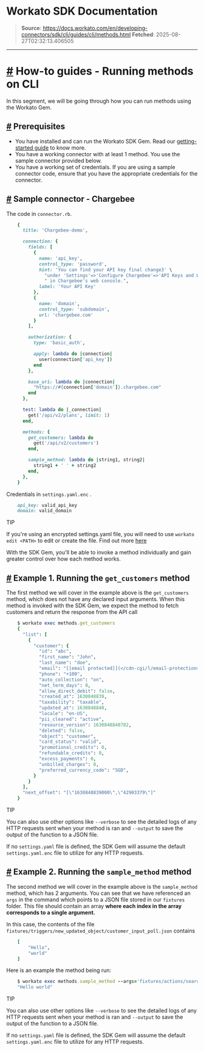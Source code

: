 # Workato SDK Documentation

> **Source**: https://docs.workato.com/en/developing-connectors/sdk/cli/guides/cli/methods.html
> **Fetched**: 2025-08-27T02:32:13.406505

---

# [#](<#how-to-guides-running-methods-on-cli>) How-to guides - Running methods on CLI

In this segment, we will be going through how you can run methods using the Workato Gem.

## [#](<#prerequisites>) Prerequisites

  * You have installed and can run the Workato SDK Gem. Read our [getting-started guide](</developing-connectors/sdk/cli/guides/getting-started.html>) to know more.
  * You have a working connector with at least 1 method. You use the sample connector provided below.
  * You have a working set of credentials. If you are using a sample connector code, ensure that you have the appropriate credentials for the connector.

## [#](<#sample-connector-chargebee>) Sample connector - Chargebee

The code in `connector.rb`.
```ruby
    {
      title: 'Chargebee-demo',

      connection: {
        fields: [
          {
            name: 'api_key',
            control_type: 'password',
            hint: 'You can find your API key final change3' \
              "under 'Settings'=>'Configure Chargebee'=>'API Keys and Webhooks'" \
              " in Chargebee's web console.",
            label: 'Your API Key'
          },
          {
            name: 'domain',
            control_type: 'subdomain',
            url: 'chargebee.com'
          }
        ],

        authorization: {
          type: 'basic_auth',  

          apply: lambda do |connection|
            user(connection['api_key'])
          end
        },

        base_uri: lambda do |connection|
          "https://#{connection['domain']}.chargebee.com"
        end
      },

      test: lambda do |_connection|
        get('/api/v2/plans', limit: 1)
      end,

      methods: {
        get_customers: lambda do
          get('/api/v2/customers')
        end,

        sample_method: lambda do |string1, string2|
          string1 + ' ' + string2
        end,
      },
    }
```

Credentials in `settings.yaml.enc` .
```ruby
    api_key: valid_api_key
    domain: valid_domain
```

TIP

If you're using an encrypted settings.yaml file, you will need to use `workato edit <PATH>` to edit or create the file. Find out more [here](</developing-connectors/sdk/cli/reference/cli-commands#workato-edit>)

With the SDK Gem, you'll be able to invoke a method individually and gain greater control over how each method works.

## [#](<#example-1-running-the-get-customers-method>) Example 1. Running the `get_customers` method

The first method we will cover in the example above is the `get_customers` method, which does not have any declared input arguments. When this method is invoked with the SDK Gem, we expect the method to fetch customers and return the response from the API call
```ruby
    $ workato exec methods.get_customers
    {
      "list": [
        {
          "customer": {
            "id": "abc",
            "first_name": "John",
            "last_name": "doe",
            "email": "[[email protected]](</cdn-cgi/l/email-protection>)",
            "phone": "+100",
            "auto_collection": "on",
            "net_term_days": 0,
            "allow_direct_debit": false,
            "created_at": 1630848839,
            "taxability": "taxable",
            "updated_at": 1630848840,
            "locale": "en-US",
            "pii_cleared": "active",
            "resource_version": 1630848840782,
            "deleted": false,
            "object": "customer",
            "card_status": "valid",
            "promotional_credits": 0,
            "refundable_credits": 0,
            "excess_payments": 0,
            "unbilled_charges": 0,
            "preferred_currency_code": "SGD",
          }
        }
      ],
      "next_offset": "[\"1630848839000\",\"42903379\"]"
    }
```

TIP

You can also use other options like `--verbose` to see the detailed logs of any HTTP requests sent when your method is ran and `--output` to save the output of the function to a JSON file.

If no `settings.yaml` file is defined, the SDK Gem will assume the default `settings.yaml.enc` file to utilize for any HTTP requests.

## [#](<#example-2-running-the-sample-method-method>) Example 2. Running the `sample_method` method

The second method we will cover in the example above is the `sample_method` method, which has 2 arguments. You can see that we have referenced an `args` in the command which points to a JSON file stored in our `fixtures` folder. This file should contain an array **where each index in the array corresponds to a single argument.**

In this case, the contents of the file `fixtures/triggers/new_updated_object/customer_input_poll.json` contains
```ruby
    [
        "Hello",
        "world"
    ]
```

Here is an example the method being run:
```ruby
    $ workato exec methods.sample_method --args='fixtures/actions/search_customers/customer_config.json' 
    "Hello world"
```

TIP

You can also use other options like `--verbose` to see the detailed logs of any HTTP requests sent when your method is ran and `--output` to save the output of the function to a JSON file.

If no `settings.yaml` file is defined, the SDK Gem will assume the default `settings.yaml.enc` file to utilize for any HTTP requests.
